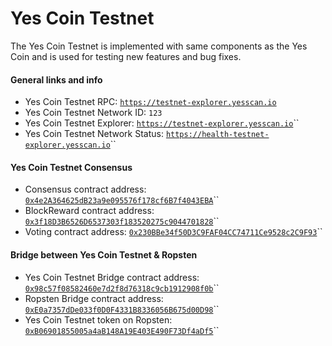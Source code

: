 # Yes Coin Testnet

The Yes Coin Testnet is implemented with same components as the Yes Coin and is used for testing new features and bug fixes.

#### General links and info

* Yes Coin Testnet RPC: [`https://testnet-explorer.yesscan.io`](https://testnet-explorer.yesscan.io)
* Yes Coin Testnet Network ID: `123`
* Yes Coin Testnet Explorer: [`https://testnet-explorer.yesscan.io`](https://testnet-explorer.yesscan.io)\`\`
* Yes Coin Testnet Network Status: [`https://health-testnet-explorer.yesscan.io`](https://health-testnet-explorer.yesscan.io)\`\`

#### Yes Coin Testnet Consensus

* Consensus contract address: [`0x4e2A364625dB23a9e095576f178cf6B7f4043EBA`](https://testnet-explorer.yesscan.io/address/0xedb1505b953021366d39e02651a7a3ae7f35b13e)\`\`
* BlockReward contract address: [`0x3f18D3B6526D6537303f183520275c9044701828`](https://testnet-explorer.yesscan.io/address/0xd14532e55b7d8c81e6b887334eed47464eb6471c)\`\`
* Voting contract address: [`0x230BBe34f50D3C9FAF04CC74711Ce9528c2C9F93`](https://testnet-explorer.yesscan.io/address/0xd2bd7c70fd3d7b845f8d8d345fda9e12b8170f1d)\`\`

#### Bridge between Yes Coin Testnet & Ropsten

* Yes Coin Testnet Bridge contract address: [`0x98c57f08582460e7d2f8d76318c9cb1912908f0b`](https://testnet-explorer.yesscan.io/address/0x98c57f08582460e7d2f8d76318c9cb1912908f0b)\`\`
* Ropsten Bridge contract address: [`0xE0a7357dDe033f0D0F4331B8336056B675d00D98`](https://ropsten.etherscan.io/address/0xe0a7357dde033f0d0f4331b8336056b675d00d98)\`\`
* Yes Coin Testnet token on Ropsten: [`0xB06901855005a4aB148A19E403E490F73Df4aDf5`](https://ropsten.etherscan.io/token/0xb06901855005a4ab148a19e403e490f73df4adf5)\`\`

